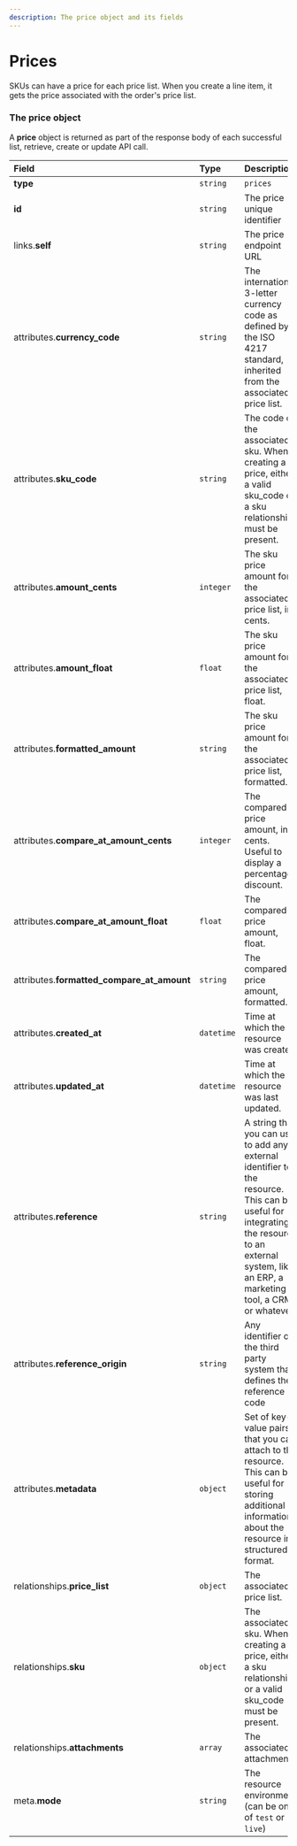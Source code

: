 ```yaml
---
description: The price object and its fields
---
```


# Prices

SKUs can have a price for each price list. When you create a line item, it gets the price associated with the order's price list.


### The price object

A **price** object is returned as part of the response body of each successful list, retrieve, create or update API call.

| Field | Type | Description |
| :--- | :--- | :--- |
| **type** | `string` | `prices` |
| **id** | `string` | The price unique identifier |
| links.**self** | `string` | The price endpoint URL |
| attributes.**currency_code** | `string` | The international 3-letter currency code as defined by the ISO 4217 standard, inherited from the associated price list. |
| attributes.**sku_code** | `string` | The code of the associated sku. When creating a price, either a valid sku_code or a sku relationship must be present. |
| attributes.**amount_cents** | `integer` | The sku price amount for the associated price list, in cents. |
| attributes.**amount_float** | `float` | The sku price amount for the associated price list, float. |
| attributes.**formatted_amount** | `string` | The sku price amount for the associated price list, formatted. |
| attributes.**compare_at_amount_cents** | `integer` | The compared price amount, in cents. Useful to display a percentage discount. |
| attributes.**compare_at_amount_float** | `float` | The compared price amount, float. |
| attributes.**formatted_compare_at_amount** | `string` | The compared price amount, formatted. |
| attributes.**created_at** | `datetime` | Time at which the resource was created. |
| attributes.**updated_at** | `datetime` | Time at which the resource was last updated. |
| attributes.**reference** | `string` | A string that you can use to add any external identifier to the resource. This can be useful for integrating the resource to an external system, like an ERP, a marketing tool, a CRM, or whatever. |
| attributes.**reference_origin** | `string` | Any identifier of the third party system that defines the reference code |
| attributes.**metadata** | `object` | Set of key-value pairs that you can attach to the resource. This can be useful for storing additional information about the resource in a structured format. |
| relationships.**price_list** | `object` | The associated price list. |
| relationships.**sku** | `object` | The associated sku. When creating a price, either a sku relationship or a valid sku_code must be present. |
| relationships.**attachments** | `array` | The associated attachments. |
| meta.**mode** | `string` | The resource environment \(can be one of `test` or `live`\) |

